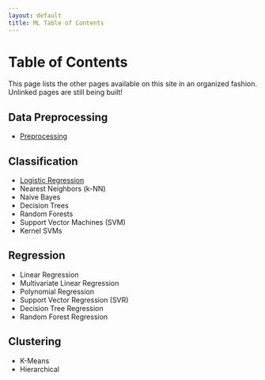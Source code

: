 ```yaml
---
layout: default
title: ML Table of Contents
---
```


# Table of Contents
This page lists the other pages available on this site in an organized fashion. Unlinked pages are still being built!

## Data Preprocessing
* [Preprocessing](preprocessing.html)

## Classification
* [Logistic Regression](logistic-regression.html)
* Nearest Neighbors (k-NN)
* Naive Bayes
* Decision Trees
* Random Forests
* Support Vector Machines (SVM)
* Kernel SVMs

## Regression
* Linear Regression
* Multivariate Linear Regression
* Polynomial Regression
* Support Vector Regression (SVR)
* Decision Tree Regression
* Random Forest Regression

## Clustering
* K-Means
* Hierarchical
